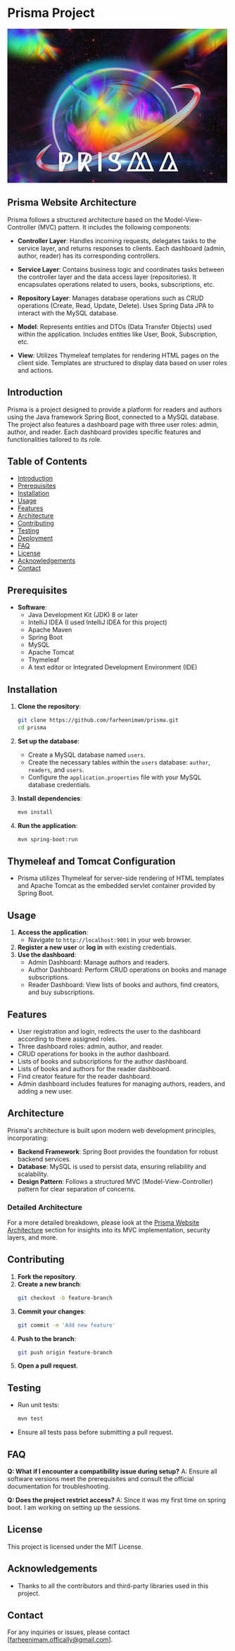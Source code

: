 # Prisma Project
<img src="prisma.png" alt="Prisma" width="500" height="350" position="centre">

## Prisma Website Architecture

Prisma follows a structured architecture based on the Model-View-Controller (MVC) pattern. It includes the following components:

* **Controller Layer**: Handles incoming requests, delegates tasks to the service layer, and returns responses to clients. Each dashboard (admin, author, reader) has its corresponding controllers.

* **Service Layer**: Contains business logic and coordinates tasks between the controller layer and the data access layer (repositories). It encapsulates operations related to users, books, subscriptions, etc.

* **Repository Layer**: Manages database operations such as CRUD operations (Create, Read, Update, Delete). Uses Spring Data JPA to interact with the MySQL database.

* **Model**: Represents entities and DTOs (Data Transfer Objects) used within the application. Includes entities like User, Book, Subscription, etc.

* **View**: Utilizes Thymeleaf templates for rendering HTML pages on the client side. Templates are structured to display data based on user roles and actions.

## Introduction
Prisma is a project designed to provide a platform for readers and authors using the Java framework Spring Boot, connected to a MySQL database. The project also features a dashboard page with three user roles: admin, author, and reader. Each dashboard provides specific features and functionalities tailored to its role.

## Table of Contents
* [Introduction](#introduction)
* [Prerequisites](#prerequisites)
* [Installation](#installation)
* [Usage](#usage)
* [Features](#features)
* [Architecture](#architecture)
* [Contributing](#contributing)
* [Testing](#testing)
* [Deployment](#deployment)
* [FAQ](#faq)
* [License](#license)
* [Acknowledgements](#acknowledgements)
* [Contact](#contact)

## Prerequisites
- **Software**:
  - Java Development Kit (JDK) 8 or later
  - IntelliJ IDEA (I used IntelliJ IDEA for this project)
  - Apache Maven
  - Spring Boot
  - MySQL
  - Apache Tomcat
  - Thymeleaf
  - A text editor or Integrated Development Environment (IDE)

## Installation
1. **Clone the repository**:
    ```bash
    git clone https://github.com/farheenimam/prisma.git
    cd prisma
    ```
2. **Set up the database**:
    - Create a MySQL database named `users`.
    - Create the necessary tables within the `users` database: `author`, `readers`, and `users`.
    - Configure the `application.properties` file with your MySQL database credentials.

3. **Install dependencies**:
    ```bash
    mvn install
    ```
4. **Run the application**:
    ```bash
    mvn spring-boot:run
    ```

## Thymeleaf and Tomcat Configuration
* Prisma utilizes Thymeleaf for server-side rendering of HTML templates and Apache Tomcat as the embedded servlet container provided by Spring Boot.

## Usage
1. **Access the application**:
    - Navigate to `http://localhost:9001` in your web browser.
2. **Register a new user** or **log in** with existing credentials.
3. **Use the dashboard**:
    - Admin Dashboard: Manage authors and readers.
    - Author Dashboard: Perform CRUD operations on books and manage subscriptions.
    - Reader Dashboard: View lists of books and authors, find creators, and buy subscriptions.

## Features
* User registration and login, redirects the user to the dashboard according to there assigned roles.
* Three dashboard roles: admin, author, and reader.
* CRUD operations for books in the author dashboard.
* Lists of books and subscriptions for the author dashboard.
* Lists of books and authors for the reader dashboard.
* Find creator feature for the reader dashboard.
* Admin dashboard includes features for managing authors, readers, and adding a new user.

## Architecture

Prisma's architecture is built upon modern web development principles, incorporating:

* **Backend Framework**: Spring Boot provides the foundation for robust backend services.
* **Database**: MySQL is used to persist data, ensuring reliability and scalability.
* **Design Pattern**: Follows a structured MVC (Model-View-Controller) pattern for clear separation of concerns.

### Detailed Architecture
For a more detailed breakdown, please look at the [Prisma Website Architecture](#prisma-website-architecture) section for insights into its MVC implementation, security layers, and more.

## Contributing
1. **Fork the repository**.
2. **Create a new branch**:
    ```bash
    git checkout -b feature-branch
    ```
3. **Commit your changes**:
    ```bash
    git commit -m 'Add new feature'
    ```
4. **Push to the branch**:
    ```bash
    git push origin feature-branch
    ```
5. **Open a pull request**.

## Testing
* Run unit tests:
    ```bash
    mvn test
    ```
* Ensure all tests pass before submitting a pull request.

## FAQ
**Q: What if I encounter a compatibility issue during setup?**
A: Ensure all software versions meet the prerequisites and consult the official documentation for troubleshooting.

**Q: Does the project restrict access?**
A: Since it was my first time on spring boot. I am working on setting up the sessions.

## License
This project is licensed under the MIT License.

## Acknowledgements
* Thanks to all the contributors and third-party libraries used in this project.

## Contact
For any inquiries or issues, please contact [farheenimam.offically@gmail.com].
